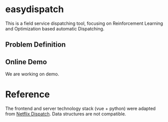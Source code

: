# easydispatch

This is a field service dispatching tool, focusing on Reinforcement Learning and Optimization based automatic Dispatching.

## Problem Definition

## Online Demo
We are working on demo.

# Reference
The frontend and server technology stack (vue + python) were adapted from [Netflix Dispatch](https://github.com/Netflix/dispatch). Data structures are not compatible.